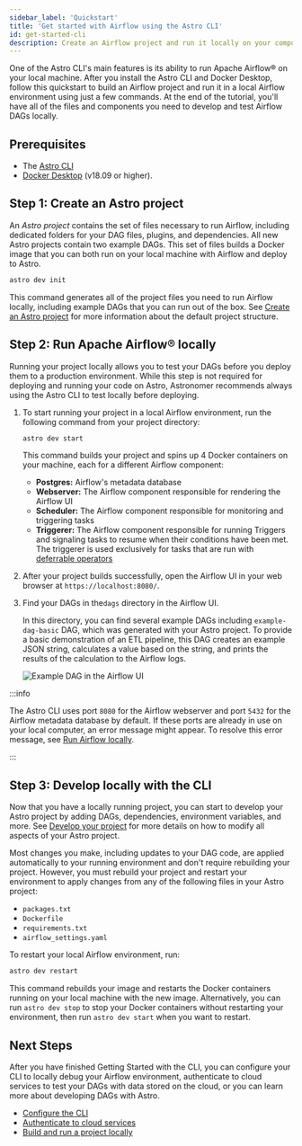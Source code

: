 ```yaml
---
sidebar_label: 'Quickstart'
title: 'Get started with Airflow using the Astro CLI'
id: get-started-cli
description: Create an Airflow project and run it locally on your computer in just a few minutes.
---
```


One of the Astro CLI's main features is its ability to run Apache Airflow® on your local machine. After you install the Astro CLI and Docker Desktop, follow this quickstart to build an Airflow project and run it in a local Airflow environment using just a few commands. At the end of the tutorial, you'll have all of the files and components you need to develop and test Airflow DAGs locally.

## Prerequisites

- The [Astro CLI](install-cli.md)
- [Docker Desktop](https://docs.docker.com/get-docker/) (v18.09 or higher).

## Step 1: Create an Astro project

An _Astro project_ contains the set of files necessary to run Airflow, including dedicated folders for your DAG files, plugins, and dependencies. All new Astro projects contain two example DAGs. This set of files builds a Docker image that you can both run on your local machine with Airflow and deploy to Astro.

```sh
astro dev init
```

This command generates all of the project files you need to run Airflow locally, including example DAGs that you can run out of the box. See [Create an Astro project](develop-project.md#create-an-astro-project) for more information about the default project structure.

## Step 2: Run Apache Airflow® locally

Running your project locally allows you to test your DAGs before you deploy them to a production environment. While this step is not required for deploying and running your code on Astro, Astronomer recommends always using the Astro CLI to test locally before deploying.

1. To start running your project in a local Airflow environment, run the following command from your project directory:

    ```sh
    astro dev start
    ```

    This command builds your project and spins up 4 Docker containers on your machine, each for a different Airflow component:

    - **Postgres:** Airflow's metadata database
    - **Webserver:** The Airflow component responsible for rendering the Airflow UI
    - **Scheduler:** The Airflow component responsible for monitoring and triggering tasks
    - **Triggerer:** The Airflow component responsible for running Triggers and signaling tasks to resume when their conditions have been met. The triggerer is used exclusively for tasks that are run with [deferrable operators](https://www.astronomer.io/docs/learn/deferrable-operators)

2. After your project builds successfully, open the Airflow UI in your web browser at `https://localhost:8080/`.

3. Find your DAGs in the`dags` directory in the Airflow UI.

    In this directory, you can find several example DAGs including `example-dag-basic` DAG, which was generated with your Astro project. To provide a basic demonstration of an ETL pipeline, this DAG creates an example JSON string, calculates a value based on the string, and prints the results of the calculation to the Airflow logs.

    ![Example DAG in the Airflow UI](/img/docs/sample-dag.png)

:::info

The Astro CLI uses port `8080` for the Airflow webserver and port `5432` for the Airflow metadata database by default. If these ports are already in use on your local computer, an error message might appear. To resolve this error message, see [Run Airflow locally](cli/troubleshoot-locally.md#ports-are-not-available-for-my-local-airflow-webserver).

:::

## Step 3: Develop locally with the CLI

Now that you have a locally running project, you can start to develop your Astro project by adding DAGs, dependencies, environment variables, and more. See [Develop your project](cli/develop-project.md) for more details on how to modify all aspects of your Astro project.

Most changes you make, including updates to your DAG code, are applied automatically to your running environment and don't require rebuilding your project. However, you must rebuild your project and restart your environment to apply changes from any of the following files in your Astro project:

- `packages.txt`
- `Dockerfile`
- `requirements.txt`
- `airflow_settings.yaml`

To restart your local Airflow environment, run:

```sh
astro dev restart
```

This command rebuilds your image and restarts the Docker containers running on your local machine with the new image. Alternatively, you can run `astro dev stop` to stop your Docker containers without restarting your environment, then run `astro dev start` when you want to restart.

## Next Steps

After you have finished Getting Started with the CLI, you can configure your CLI to locally debug your Airflow environment, authenticate to cloud services to test your DAGs with data stored on the cloud, or you can learn more about developing DAGs with Astro.

- [Configure the CLI](configure-cli.md)
- [Authenticate to cloud services](authenticate-to-clouds.md)
- [Build and run a project locally](cli/run-airflow-locally.md)
